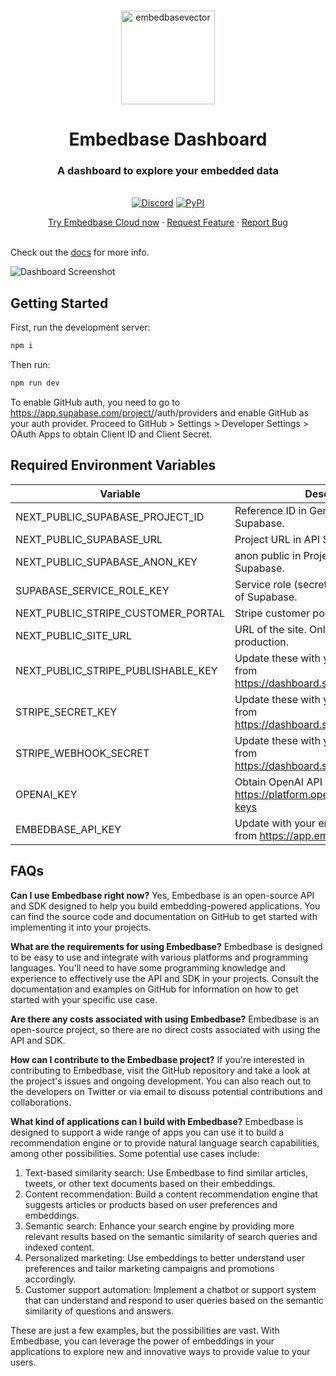 <br />


<p align="center">
<img width="150" alt="embedbasevector" src="https://user-images.githubusercontent.com/11430621/223136025-14572cac-f2aa-455c-936b-a48cb35a0c57.png">
  <h1 align="center">Embedbase Dashboard</h1>


<h3 align="center">A dashboard to explore your embedded data</h3>

  <p align="center">
    <br />
    <a href="https://discord.gg/pMNeuGrDky"><img alt="Discord" src="https://img.shields.io/discord/1066022656845025310?color=black&style=for-the-badge"></a>
    <a href="https://badge.fury.io/py/embedbase"><img alt="PyPI" src="https://img.shields.io/pypi/v/embedbase?color=black&style=for-the-badge"></a>
    <div align="center">
      <a href="https://app.embedbase.xyz/signup">Try Embedbase Cloud now</a>
      ·
      <a href="https://github.com/different-ai/embedbase/issues/new?assignees=&labels=enhancement">Request Feature</a>
      ·
      <a href="https://github.com/different-ai/embedbase/issues/new?assignees=&labels=bug">Report Bug</a>
    </div>
    <br />
  </p>
</p>

Check out the [docs](https://docs.embedbase.xyz) for more info.

![Dashboard Screenshot](https://user-images.githubusercontent.com/11430621/227351386-f540fac0-c5fa-485a-bcc9-f23368fe3f63.png)


## Getting Started

First, run the development server:

```bash
npm i
```

Then run:

```bash
npm run dev
```

To enable GitHub auth, you need to go to https://app.supabase.com/project/<your-project-name>/auth/providers and enable GitHub as your auth provider. Proceed to GitHub > Settings > Developer Settings > OAuth Apps to obtain Client ID and Client Secret.

## Required Environment Variables

| Variable  | Description |
| ------------- | ------------- |
| NEXT_PUBLIC_SUPABASE_PROJECT_ID | Reference ID in General Settings of Supabase. |
| NEXT_PUBLIC_SUPABASE_URL | Project URL in API Settings of Supabase. |
| NEXT_PUBLIC_SUPABASE_ANON_KEY | anon public in Project API keys of Supabase. |
| SUPABASE_SERVICE_ROLE_KEY | Service role (secret) in Project API keys of Supabase. |
| NEXT_PUBLIC_STRIPE_CUSTOMER_PORTAL | Stripe customer portal. |
| NEXT_PUBLIC_SITE_URL | URL of the site. Only used during production. |
| NEXT_PUBLIC_STRIPE_PUBLISHABLE_KEY | Update these with your Stripe credentials from https://dashboard.stripe.com/apikeys |
| STRIPE_SECRET_KEY | Update these with your Stripe credentials from https://dashboard.stripe.com/apikeys |
| STRIPE_WEBHOOK_SECRET | Update these with your Stripe credentials from https://dashboard.stripe.com/apikeys |
| OPENAI_KEY | Obtain OpenAI API Keys from https://platform.openai.com/account/api-keys |
| EMBEDBASE_API_KEY | Update with your embedbase API keys from https://app.embedbase.xyz |

## FAQs

**Can I use Embedbase right now?**
Yes, Embedbase is an open-source API and SDK designed to help you build embedding-powered applications. You can find the source code and documentation on GitHub to get started with implementing it into your projects.

**What are the requirements for using Embedbase?**
Embedbase is designed to be easy to use and integrate with various platforms and programming languages. You'll need to have some programming knowledge and experience to effectively use the API and SDK in your projects. Consult the documentation and examples on GitHub for information on how to get started with your specific use case.

**Are there any costs associated with using Embedbase?**
Embedbase is an open-source project, so there are no direct costs associated with using the API and SDK. 

**How can I contribute to the Embedbase project?**
If you're interested in contributing to Embedbase, visit the GitHub repository and take a look at the project's issues and ongoing development. You can also reach out to the developers on Twitter or via email to discuss potential contributions and collaborations.

**What kind of applications can I build with Embedbase?**
Embedbase is designed to support a wide range of apps you can use it to build a recommendation engine or to provide natural language search capabilities, among other possibilities. Some potential use cases include:

1. Text-based similarity search: Use Embedbase to find similar articles, tweets, or other text documents based on their embeddings.
2. Content recommendation: Build a content recommendation engine that suggests articles or products based on user preferences and embeddings.
3. Semantic search: Enhance your search engine by providing more relevant results based on the semantic similarity of search queries and indexed content.
4. Personalized marketing: Use embeddings to better understand user preferences and tailor marketing campaigns and promotions accordingly.
5. Customer support automation: Implement a chatbot or support system that can understand and respond to user queries based on the semantic similarity of questions and answers.

These are just a few examples, but the possibilities are vast. With Embedbase, you can leverage the power of embeddings in your applications to explore new and innovative ways to provide value to your users.
